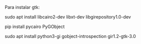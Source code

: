 Para instalar gtk:

sudo apt install libcairo2-dev libxt-dev libgirepository1.0-dev

pip install pycairo PyGObject

sudo apt install python3-gi gobject-introspection gir1.2-gtk-3.0